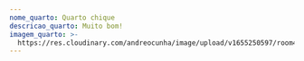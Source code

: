 ```yaml
---
nome_quarto: Quarto chique
descricao_quarto: Muito bom!
imagem_quarto: >-
  https://res.cloudinary.com/andreocunha/image/upload/v1655250597/room4_hgxgew.jpg
---
```


